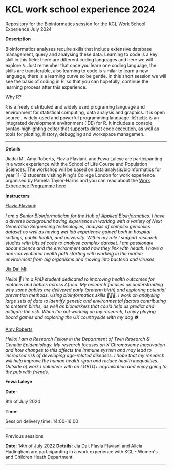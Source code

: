 # KCL work school experience 2024
Repository for the Bioinformatics session for the KCL Work School Experience July 2024



**Description**

Bioinformatics analyses require skills that include extensive database management, query and analysing these data. Learning to code is a key skill in this field; there are different coding languages and here we will explore `R`. 
Just remember that once you learn one coding language, the skills are transferable, also learning to code is similar to learn a new language, there is a learning curve so be gentle. In this short session we will see the basis of coding in R, so that you can hopefully, continue the learning process after this experience. 

Why R? 

`R` is a freely distributed and widely used programing language and environment for statistical computing, data analysis and graphics. It is open source , widely-used and powerful programming language.
`RStudio` is an integrated development environment (IDE) for R. It includes a console, syntax-highlighting editor that supports direct code execution, as well as tools for plotting, history, debugging and workspace managemen. 





--------------------------------------------------------

**Details**

Jiadai Mi, Amy Roberts, Flavia Flaviani, and Fewa Laleye are participanting in a work experience with the School of Life Course and Population Sciences. 
The workshop will be based on data analysis/bioinformatics for year 11-12 students visiting King's College London for work experience organised by Pamela Taylor-Harris and you can read about the [Work Experience Programme here](https://www.kcl.ac.uk/school-work-experience-programme-an-interview-with-pamela-taylor-harris-slcps-technical-manager)

**Instructors**

[Flavia Flaviani](https://www.kcl.ac.uk/people/flavia-flaviani): 

*I am a Senior Bioinformatician for the [Hub of Applied Bioinformatics](https://hab.sites.er.kcl.ac.uk). I have a diverse background having experience in working with a variety of Next Generation Sequencing technologies, analysis of complex genomics dataset as well as having wet lab experience gained both in hospital settings, public health, and university. Within my role I support research studies with bits of code to analyse complex dataset. 
I am passionate about science and the environment and how they link with health. I have a non-conventional health path starting with working in the marine environment from big organisms and moving into bacteria and viruses.*  
  


[Jia Dai Mi](https://www.kcl.ac.uk/people/jiadai-mi): 

*Hello! 👋 I'm a PhD student dedicated to improving health outcomes for mothers and babies across Africa. My research focuses on understanding why some babies are delivered early (preterm birth) and exploring potential prevention methods. Using bioinformatics skills 👩🏻‍💻, I work on analysing large sets of data to identify genetic and environmental factors contributing to preterm births, as well as biomarkers that could help us predict and mitigate the risk. When I'm not working on my research, I enjoy playing board games and exploring the UK countryside with my dog 🐕.* 

[Amy Roberts](https://www.kcl.ac.uk/people/amy-roberts)

*Hello! I am a Research Fellow in the Department of Twin Research & Genetic Epidemiology. My research focuses on X Chromosome Inactivation and how changes to this affects the immune system and may lead to increased risk of developing age-related diseases. I hope that my research will help improve the human health-span and reduce health inequalities. Outside of work I volunteer with an LGBTQ+ organisation and enjoy going to the pub with friends.*

**Fewa Laleye**


**Date:**

8th of July 2024 

**Time:**

Session delivery time: 14:00-16:00

---------------------------------------
Previous sessions 

**Date:** 14th of July 2022 
**Details:** Jia Dai, Flavia Flaviani and Alicia Hadingham are participanting in a work experience with KCL - Women's and Children Heath Department. 

----------------------------------------


